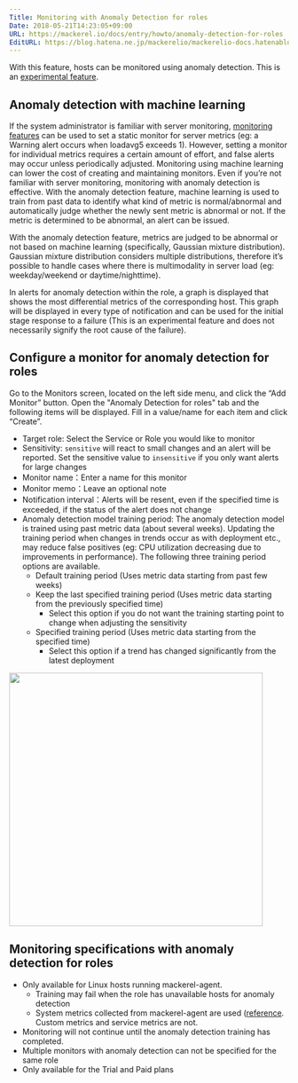 ```yaml
---
Title: Monitoring with Anomaly Detection for roles
Date: 2018-05-21T14:23:05+09:00
URL: https://mackerel.io/docs/entry/howto/anomaly-detection-for-roles
EditURL: https://blog.hatena.ne.jp/mackerelio/mackerelio-docs.hatenablog.mackerel.io/atom/entry/10257846132619083809
---
```


With this feature, hosts can be monitored using anomaly detection. This is an [experimental feature](https://mackerel.io/docs/entry/advanced/experimental-features).

## Anomaly detection with machine learning
If the system administrator is familiar with server monitoring, [monitoring features](https://mackerel.io/docs/entry/howto/alerts) can be used to set a static monitor for server metrics (eg: a Warning alert occurs when loadavg5 exceeds 1). However, setting a monitor for individual metrics requires a certain amount of effort, and false alerts may occur unless periodically adjusted. Monitoring using machine learning can lower the cost of creating and maintaining monitors. Even if you’re not familiar with server monitoring, monitoring with anomaly detection is effective. With the anomaly detection feature, machine learning is used to train from past data to identify what kind of metric is normal/abnormal and automatically judge whether the newly sent metric is abnormal or not. If the metric is determined to be abnormal, an alert can be issued.

With the anomaly detection feature, metrics are judged to be abnormal or not based on machine learning (specifically, Gaussian mixture distribution). Gaussian mixture distribution considers multiple distributions, therefore it’s possible to handle cases where there is multimodality in server load (eg: weekday/weekend or daytime/nighttime).

In alerts for anomaly detection within the role, a graph is displayed that shows the most differential metrics of the corresponding host. This graph will be displayed in every type of notification and can be used for the initial stage response to a failure (This is an experimental feature and does not necessarily signify the root cause of the failure).

## Configure a monitor for anomaly detection for roles
Go to the Monitors screen, located on the left side menu, and click the “Add Monitor” button. Open the "Anomaly Detection for roles" tab and the following items will be displayed. Fill in a value/name for each item and click “Create”.

- Target role: Select the Service or Role you would like to monitor
- Sensitivity: `sensitive` will react to small changes and an alert will be reported. Set the sensitive value to `insensitive` if you only want alerts for large changes
- Monitor name：Enter a name for this monitor
- Monitor memo：Leave an optional note
- Notification interval：Alerts will be resent, even if the specified time is exceeded, if the status of the alert does not change
- Anomaly detection model training period: The anomaly detection model is trained using past metric data (about several weeks). Updating the training period when changes in trends occur as with deployment etc., may reduce false positives (eg: CPU utilization decreasing due to improvements in performance). The following three training period options are available.
  - Default training period (Uses metric data starting from past few weeks)
  - Keep the last specified training period (Uses metric data starting from the previously specified time)
    - Select this option if you do not want the training starting point to change when adjusting the sensitivity
  - Specified training period (Uses metric data starting from the specified time)
    - Select this option if a trend has changed significantly from the latest deployment

<img src="https://cdn-ak.f.st-hatena.com/images/fotolife/m/mackerelio/20190228/20190228114828_original.png" class="hatena-fotolife" itemprop="image" width=457>

## Monitoring specifications with anomaly detection for roles
- Only available for Linux hosts running mackerel-agent.
  - Training may fail when the role has unavailable hosts for anomaly detection
  - System metrics collected from mackerel-agent are used ([reference](https://mackerel.io/docs/entry/spec/metrics). Custom metrics and service metrics are not.
- Monitoring will not continue until the anomaly detection training has completed.
- Multiple monitors with anomaly detection can not be specified for the same role
- Only available for the Trial and Paid plans

